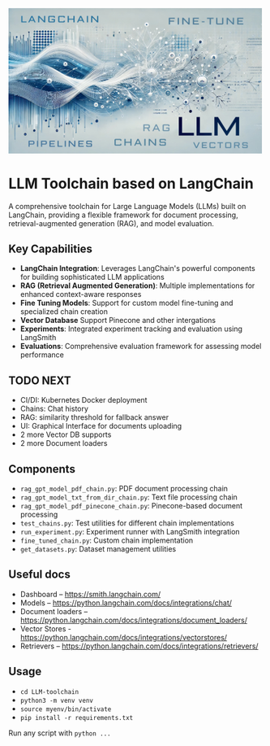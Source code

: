 <p align="left">
     <img alt="A tool that helps you stay focused longer and boost your work productivity" src="/LLM-toolchain.jpg" width="500" />
</p>


# LLM Toolchain based on LangChain

A comprehensive toolchain for Large Language Models (LLMs) built on LangChain, providing a flexible framework for document processing, retrieval-augmented generation (RAG), and model evaluation.

## Key Capabilities

- **LangChain Integration**: Leverages LangChain's powerful components for building sophisticated LLM applications
- **RAG (Retrieval Augmented Generation)**: Multiple implementations for enhanced context-aware responses
- **Fine Tuning Models**: Support for custom model fine-tuning and specialized chain creation
- **Vector Database** Support Pinecone and other intergations
- **Experiments**: Integrated experiment tracking and evaluation using LangSmith
- **Evaluations**: Comprehensive evaluation framework for assessing model performance

## TODO NEXT
- CI/DI: Kubernetes Docker deployment
- Chains: Chat history
- RAG: similarity threshold for fallback answer
- UI: Graphical Interface for documents uploading
- 2 more Vector DB supports
- 2 more Document loaders

## Components

- `rag_gpt_model_pdf_chain.py`: PDF document processing chain
- `rag_gpt_model_txt_from_dir_chain.py`: Text file processing chain
- `rag_gpt_model_pdf_pinecone_chain.py`: Pinecone-based document processing
- `test_chains.py`: Test utilities for different chain implementations
- `run_experiment.py`: Experiment runner with LangSmith integration
- `fine_tuned_chain.py`: Custom chain implementation
- `get_datasets.py`: Dataset management utilities


## Useful docs
- Dashboard – https://smith.langchain.com/
- Models – https://python.langchain.com/docs/integrations/chat/
- Document loaders – https://python.langchain.com/docs/integrations/document_loaders/
- Vector Stores - https://python.langchain.com/docs/integrations/vectorstores/
- Retrievers – https://python.langchain.com/docs/integrations/retrievers/

## Usage
- `cd LLM-toolchain`
- `python3 -m venv venv`
- `source myenv/bin/activate`
- `pip install -r requirements.txt`

Run any script with `python ...`

